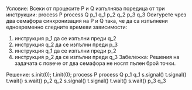 Условие: Всеки от процесите P и Q изпълнява поредица от три инструкции:
process P process Q
p_1 q_1
p_2 q_2
p_3 q_3
Осигурете чрез два семафора синхронизация на P и Q така, че да са изпълнени едновременно
следните времеви зависимости:
1. инструкция p_1 да се изпълни преди q_2
2. инструкция q_2 да се изпълни преди p_3
3. инструкция q_1 да се изпълни преди p_2
4. инструкция p_2 да се изпълни преди q_3
   Забележка: Решения на задачата с повече от два семафора не носят пълен брой точки.

Решение:
s.init(0); t.init(0);
process P  process Q
p_1        q_1
s.signal() t.signal()
t.wait()   s.wait() 
p_2        q_2
s.signal() t.signal()
t.wait()   s.wait()
p_3        q_3